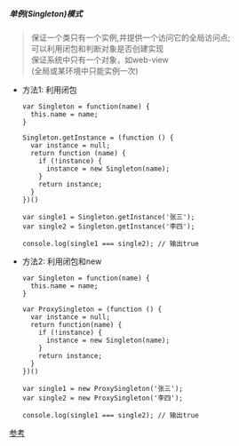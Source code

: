 ﻿##### 单例(Singleton)模式

> 保证一个类只有一个实例,并提供一个访问它的全局访问点; <br/>可以利用闭包和判断对象是否创建实现<br/>保证系统中只有一个对象，如web-view<br/>
(全局或某环境中只能实例一次)

- 方法1: 利用闭包

  ```
  var Singleton = function(name) {
  	this.name = name;
  }
  
  Singleton.getInstance = (function () {
    var instance = null;
    return function (name) {
      if (!instance) {
        instance = new Singleton(name);
      }
      return instance;
    }
  })()
  
  var single1 = Singleton.getInstance('张三');
  var single2 = Singleton.getInstance('李四');
  
  console.log(single1 === single2); // 输出true
  ```



- 方法2: 利用闭包和new

  ```
  var Singleton = function(name) {
    this.name = name;
  }
  
  var ProxySingleton = (function () {
    var instance = null;
    return function(name) {
      if (!instance) {
        instance = new Singleton(name);
      }
      return instance;
    }
  })()
  
  var single1 = new ProxySingleton('张三');
  var single2 = new ProxySingleton('李四');
  
  console.log(single1 === single2); // 输出true
  ```

  

[参考](https://www.cnblogs.com/niehang/p/10565765.html)